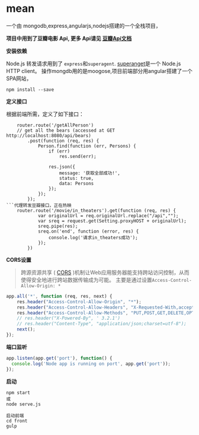 # mean
  一个由 mongodb,express,angularjs,nodejs搭建的一个全栈项目，

**项目中用到了豆瓣电影 Api, 更多 Api请见 [豆瓣Api文档](https://developers.douban.com/wiki/?title=api_v2)**

**安装依赖**

Node.js 转发请求用到了 `express`和`superagent`. [superanget](https://github.com/visionmedia/superagent)是一个 Node.js HTTP client。
操作mongdb用的是moogose,项目前端部分用angular搭建了一个SPA网站，
```
npm install --save
```

**定义接口**

根据前端所需，定义了如下接口：
```moongose接口，获取全部人员
    router.route('/getAllPerson')
    // get all the bears (accessed at GET http://localhost:8080/api/bears)
        .post(function (req, res) {
            Person.find(function (err, Persons) {
                if (err)
                    res.send(err);

                res.json({
                    message: '获取全部成功!',
                    status: true,
                    data: Persons
                });
            });
        });
```代理转发豆瓣接口，正在热映
    router.route('/movie/in_theaters').get(function (req, res) {
            var originalUrl = req.originalUrl.replace("/api","");
            var sreq = request.get(Setting.proxyHOST + originalUrl);
            sreq.pipe(res);
            sreq.on('end', function (error, res) {
                console.log('请求in_theaters成功');
            });
        })
```

**CORS设置**

>跨源资源共享 ( [CORS](https://developer.mozilla.org/zh-CN/docs/Web/HTTP/Access_control_CORS) )机制让Web应用服务器能支持跨站访问控制，从而使得安全地进行跨站数据传输成为可能。
主要是通过设置`Access-Control-Allow-Origin: *`
```javascript
app.all('*', function (req, res, next) {
    res.header("Access-Control-Allow-Origin", "*");
    res.header("Access-Control-Allow-Headers", "X-Requested-With,accept, authorization, content-type");
    res.header("Access-Control-Allow-Methods", "PUT,POST,GET,DELETE,OPTIONS");
    // res.header("X-Powered-By", ' 3.2.1')
    // res.header("Content-Type", "application/json;charset=utf-8");
    next();
});
```
**端口监听**

```javascript
app.listen(app.get('port'), function() {
  console.log('Node app is running on port', app.get('port'));
});
```
**启动**

```
npm start
或
node serve.js
```

```
启动前端
cd front
gulp
```


